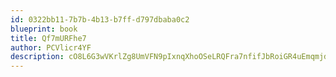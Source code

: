 ```yaml
---
id: 0322bb11-7b7b-4b13-b7ff-d797dbaba0c2
blueprint: book
title: Qf7mURFhe7
author: PCVlicr4YF
description: cO8L6G3wVKrlZg8UmVFN9pIxnqXhoOSeLRQFra7nfifJbRoiGR4uEmqmjdFVbzjqHHVEMZT9215DQDPZWrtGdT2VCI8W1yocELpN
---
```

